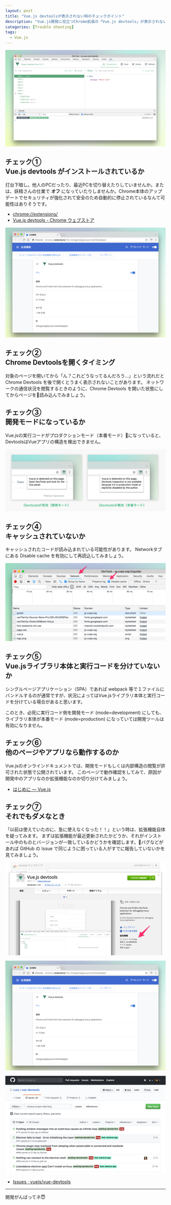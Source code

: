 ```yaml
---
layout: post
title: "Vue.js devtoolsが表示されない時のチェックポイント"
description: "Vue.js開発に役立つChrome拡張の「Vue.js devtools」が表示されない時のチェックポイント"
categories: [Trouble shooting]
tags:
  - Vue.js
---
```


![Vue.js devtools](/postimg/2018/08/20-a.png)


## チェック① <br> Vue.js devtools がインストールされているか

灯台下暗し。他人のPCだったり、最近PCを切り替えたりしていませんか。または、妖精さんの仕業で __オフ__ になっていたりしませんか。Chrome本体のアップデートでセキュリティが強化されて安全のため自動的に停止されているなんて可能性はありそうです。

- [chrome://extensions/](chrome://extensions/)
- [Vue.js devtools - Chrome ウェブストア](https://chrome.google.com/webstore/detail/vuejs-devtools/nhdogjmejiglipccpnnnanhbledajbpd)

![Vue.js devtools management](/postimg/2018/08/20-e.png)


## チェック② <br> Chrome Devtoolsを開くタイミング

対象のページを開いてから「ん？これどうなってるんだろう…」という流れだと Chrome Devtools を後で開くとうまく表示されないことがあります。
ネットワークの通信状況を閲覧するときのように、Chrome Devtools を開いた状態にしてからページを読み込んでみましょう。


## チェック③ <br> 開発モードになっているか

Vue.jsの実行コードがプロダクションモード（本番モード）になっていると、DevtoolsはVueアプリの構造を検出できません。

![Vue.js devtools available or not](/postimg/2018/08/20-b.png)


## チェック④ <br> キャッシュされていないか

キャッシュされたコードが読み込まれている可能性があります。
Networkタブにある Disable cache を有効にして再読込してみましょう。

![Vue.js devtools disable cache](/postimg/2018/08/20-c.png)


## チェック⑤ <br> Vue.jsライブラリ本体と実行コードを分けていないか

シングルページアプリケーション（SPA）であれば webpack 等で１ファイルにバンドルするのが通常ですが、状況によってはVue.jsライブラリ本体と実行コードを分けている場合があると思います。

このとき、必死に実行コード側を開発モード (mode=development) にしても、ライブラリ本体が本番モード (mode=production) になっていては開発ツールは有効になりません。


## チェック⑥ <br> 他のページやアプリなら動作するのか

Vue.jsのオンラインドキュメントでは、開発モードもしくは内部構造の閲覧が許可された状態で公開されています。
このページで動作確認をしてみて、原因が開発中のアプリなのか拡張機能なのか切り分けてみましょう。

- [はじめに — Vue.js](https://jp.vuejs.org/v2/guide/)


## チェック⑦ <br> それでもダメなとき

「以前は使えていたのに、急に使えなくなった！！」という時は、拡張機能自体を疑ってみます。
まずは拡張機能が最近更新されたかどうか、それがインストール中のものとバージョンが一致しているかどうかを確認します。バグなどがあれば GitHub の Issue で同じように困っている人がすでに報告していないかを見てみましょう。

![Vue.js devtools chrome webstore](/postimg/2018/08/20-d.png)

![Vue.js devtools management](/postimg/2018/08/20-e.png)

![Vue.js devtools github issues](/postimg/2018/08/20-f.png)

- [Issues · vuejs/vue-devtools](https://github.com/vuejs/vue-devtools/issues)

---

開発がんばってネ😇
